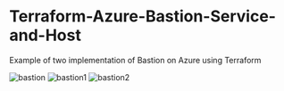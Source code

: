 # Terraform-Azure-Bastion-Service-and-Host
Example of two implementation of Bastion on Azure using Terraform

![bastion](https://user-images.githubusercontent.com/87040483/159498729-379d5734-b3e7-446e-a835-459ece3c8c13.png)
![bastion1](https://user-images.githubusercontent.com/87040483/159498733-ef2df18f-2061-4703-b93a-0febd522e39d.png)
![bastion2](https://user-images.githubusercontent.com/87040483/159498771-988a6b63-ad22-4046-9514-a67d8cf13e7f.png)
